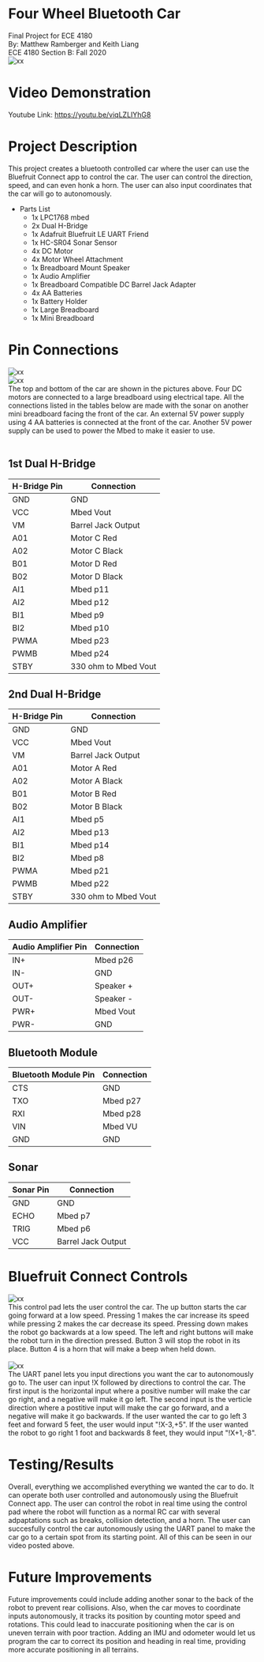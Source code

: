 # Four Wheel Bluetooth Car
Final Project for ECE 4180 <br>
By: Matthew Ramberger and Keith Liang <br>
ECE 4180 Section B: Fall 2020 <br>
![xx](/Front.jpg) <br>
# Video Demonstration
Youtube Link: https://youtu.be/viqLZLIYhG8
# Project Description
This project creates a bluetooth controlled car where the user can use the Bluefruit Connect app to control the car. The user can control the direction, speed, and can even honk a horn. The user can also input coordinates that the car will go to autonomously.
*   Parts List
    *   1x LPC1768 mbed
    *   2x Dual H-Bridge
    *   1x Adafruit Bluefruit LE UART Friend
    *   1x HC-SR04 Sonar Sensor
    *   4x DC Motor
    *   4x Motor Wheel Attachment
    *   1x Breadboard Mount Speaker
    *   1x Audio Amplifier
    *   1x Breadboard Compatible DC Barrel Jack Adapter
    *   4x AA Batteries
    *   1x Battery Holder
    *   1x Large Breadboard
    *   1x Mini Breadboard
# Pin Connections
![xx](/Top.jpg) <br>
![xx](/Bottom.jpg) <br>
The top and bottom of the car are shown in the pictures above. Four DC motors are connected to a large breadboard using electrical tape. All the connections listed in the tables below are made with the sonar on another mini breadboard facing the front of the car. An external 5V power supply using 4 AA batteries is connected at the front of the car. Another 5V power supply can be used to power the Mbed to make it easier to use. <br> <br>
## 1st Dual H-Bridge
| H-Bridge Pin      | Connection         |
| ------------- | ------------- |
| GND  | GND  |
| VCC  | Mbed Vout  |
| VM  | Barrel Jack Output  |
| A01  | Motor C Red |
| A02  | Motor C Black  |
| B01  | Motor D Red  |
| B02  | Motor D Black  |
| AI1  | Mbed p11 |
| AI2  | Mbed p12 |
| BI1  | Mbed p9 |
| BI2  | Mbed p10 |
| PWMA | Mbed p23 |
| PWMB | Mbed p24 |
| STBY | 330 ohm to Mbed Vout |

## 2nd Dual H-Bridge
| H-Bridge Pin      | Connection         |
| ------------- | ------------- |
| GND  | GND  |
| VCC  | Mbed Vout  |
| VM  | Barrel Jack Output  |
| A01  | Motor A Red |
| A02  | Motor A Black  |
| B01  | Motor B Red  |
| B02  | Motor B Black  |
| AI1  | Mbed p5 |
| AI2  | Mbed p13 |
| BI1  | Mbed p14 |
| BI2  | Mbed p8 |
| PWMA | Mbed p21 |
| PWMB | Mbed p22 |
| STBY | 330 ohm to Mbed Vout |

## Audio Amplifier
| Audio Amplifier Pin      | Connection         |
| ------------- | ------------- |
| IN+  | Mbed p26  |
| IN-  | GND  |
| OUT+  | Speaker +  |
| OUT-  | Speaker - |
| PWR+  | Mbed Vout  |
| PWR-  | GND  |

## Bluetooth Module 
| Bluetooth Module Pin      | Connection         |
| ------------- | ------------- |
| CTS  | GND  |
| TXO  | Mbed p27  |
| RXI  | Mbed p28  |
| VIN  | Mbed VU |
| GND  | GND  |

## Sonar
| Sonar Pin      | Connection         |
| ------------- | ------------- |
| GND  | GND  |
| ECHO  | Mbed p7  |
| TRIG  | Mbed p6  |
| VCC | Barrel Jack Output |

# Bluefruit Connect Controls
![xx](/20201129_200715.jpg) <br>
This control pad lets the user control the car. The up button starts the car going forward at a low speed. Pressing 1 makes the car increase its speed while pressing 2 makes the car decrease its speed. Pressing down makes the robot go backwards at a low speed. The left and right buttons will make the robot turn in the direction pressed. Button 3 will stop the robot in its place. Button 4 is a horn that will make a beep when held down. <br> <br>
![xx](/20201129_200729.jpg) <br>
The UART panel lets you input directions you want the car to autonomously go to. The user can input !X followed by directions to control the car. The first input is the horizontal input where a positive number will make the car go right, and a negative will make it go left. The second input is the verticle direction where a postitive input will make the car go forward, and a negative will make it go backwards. If the user wanted the car to go left 3 feet and forward 5 feet, the user would input "!X-3,+5". If the user wanted the robot to go right 1 foot and backwards 8 feet, they would input "!X+1,-8". 

# Testing/Results
Overall, everything we accomplished everything we wanted the car to do. It can operate both user controlled and autonomously using the Bluefruit Connect app. The user can control the robot in real time using the control pad where the robot will function as a normal RC car with several adpaptations such as breaks, collision detection, and a horn. The user can succesfully control the car autonomously using the UART panel to make the car go to a certain spot from its starting point. All of this can be seen in our video posted above.

# Future Improvements
Future improvements could include adding another sonar to the back of the robot to prevent rear collisions. Also, when the car moves to coordinate inputs autonomously, it tracks its position by counting motor speed and rotations. This could lead to inaccurate positioning when the car is on uneven terrain with poor traction. Adding an IMU and odometer would let us program the car to correct its position and heading in real time, providing more accurate positioning in all terrains.
